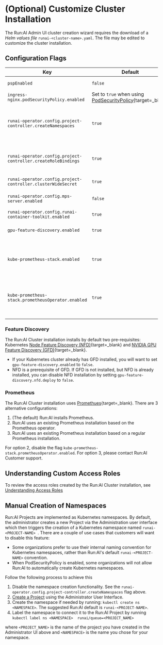 # (Optional) Customize Cluster Installation

The Run:AI Admin UI cluster creation wizard requires the download of a _Helm values file_ `runai-<cluster-name>.yaml`. The file may be edited to customize the cluster installation.


## Configuration Flags

|  Key     |  Default  | Description |
|----------|----------|-------------| 
| `pspEnabled` | `false` | Set to `true` when using [PodSecurityPolicy](https://kubernetes.io/docs/concepts/policy/pod-security-policy/){target=_blank} | 
| `ingress-nginx.podSecurityPolicy.enabled` | Set to `true` when using [PodSecurityPolicy](https://kubernetes.io/docs/concepts/policy/pod-security-policy/){target=_blank}  | 
| `runai-operator.config.project-controller.createNamespaces` | `true` | Set to `false`if unwilling to provide Run:AI the ability to create namespaces. When set to false, will requires an additional manual step when creating new Run:AI Projects | 
| `runai-operator.config.project-controller.createRoleBindings` | `true` | Set to `false` when using OpenShift. When set to false, will require an additional manual step when assigning users to Run:AI Projects | 
| `runai-operator.config.project-controller.clusterWideSecret` | `true` | Set to `false` when using PodSecurityPolicy or OpenShift | 
| `runai-operator.config.mps-server.enabled` | `false` | Set to `true` to allow the use of __NVIDIA MPS__. MPS is useful with _Inference_ workloads  | 
| `runai-operator.config.runai-container-toolkit.enabled` | `true` | Controls the usage of __Fractions__.  | 
| `gpu-feature-discovery.enabled` | `true`  |  Set to `false` to not install GPU Feature Discovery (assumes a prior install outside Run:AI scope) |
| `kube-prometheus-stack.enabled` |  `true`  | Set to `false` when the cluster has an existing Prometheus installation. that is __not based__ the Prometheus __operator__ . This setting requires Run:AI customer support. |
| `kube-prometheus-stack.prometheusOperator.enabled` |  `true`  |  Set to `false` when the cluster has an existing Prometheus installation __based__ on the Prometheus __operator__ and Run:AI should use the existing one rather than install a new one | 
|<img width=500/>|||


### Feature Discovery

The Run:AI Cluster installation installs by default two pre-requisites:  Kubernetes [Node Feature Discovery (NFD)](https://github.com/kubernetes-sigs/node-feature-discovery){target=_blank} and [NVIDIA GPU Feature Discovery (GFD)](https://github.com/NVIDIA/gpu-feature-discovery){target=_blank}. 

* If your Kubernetes cluster already has GFD installed, you will want to set `gpu-feature-discovery.enabled` to `false`. 
* NFD is a prerequisite of GFD. If GFD is not installed, but NFD is already installed, you can disable NFD installation by setting `gpu-feature-discovery.nfd.deploy` to `false`. 

### Prometheus

The Run:AI Cluster installation uses [Promethues](https://prometheus.io/){target=_blank}. There are 3 alternative configurations:

1. (The default) Run:AI installs Prometheus.
2. Run:AI uses an existing Prometheus installation based on the Prometheus operator.
3. Run:AI uses an existing Prometheus installation based on a regular Prometheus installation.

For option 2, disable the flag `kube-prometheus-stack.prometheusOperator.enabled`. For option 3, please contact Run:AI Customer support. 


## Understanding Custom Access Roles

To review the access roles created by the Run:AI Cluster installation, see [Understanding Access Roles](../config/access-roles.md)

<!-- 
## Add a Proxy

Allow outbound internet connectivity in a proxied network environment. See [Installing Run:AI with an Internet Proxy Server](proxy-server.md). -->

## Manual Creation of Namespaces

Run:AI Projects are implemented as Kubernetes namespaces. By default, the administrator creates a new Project via the Administration user interface which then triggers the creation of a Kubernetes namespace named `runai-<PROJECT-NAME> `.
There are a couple of use cases that customers will want to disable this feature:

* Some organizations prefer to use their internal naming convention for Kubernetes namespaces, rather than Run:AI's default `runai-<PROJECT-NAME>` convention.
* When PodSecurityPolicy is enabled, some organizations will not allow Run:AI to automatically create Kubernetes namespaces. 


Follow the following process to achieve this

1. Disable the namespace creation functionality. See the  `runai-operator.config.project-controller.createNamespaces` flag above.
2. [Create a Project](../../../admin-ui-setup/project-setup/#create-a-new-project) using the Administrator User Interface. 
3. Create the namespace if needed by running: `kubectl create ns <NAMESPACE>`. The suggested Run:AI default is `runai-<PROJECT-NAME>`.
4. Label the namespace to connect it to the Run:AI Project by running `kubectl label ns <NAMESPACE>  runai/queue=<PROJECT_NAME>`

where  `<PROJECT_NAME>` is the name of the project you have created in the Administrator UI above and `<NAMESPACE>` is the name you chose for your namespace.



